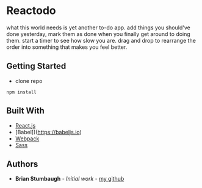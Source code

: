 # Reactodo

what this world needs is yet another to-do app. add things you should've done yesterday, mark them as done when you finally get around to doing them. start a timer to see how slow you are. drag and drop to rearrange the order into something that makes you feel better.

## Getting Started

* clone repo
```
npm install
```

## Built With

* [React.js](https://reactjs.org)
* [Babel])(https://babeljs.io)
* [Webpack](https://webpack.js.org)
* [Sass](https://sass-lang.com)
 

## Authors

* **Brian Stumbaugh** - *Initial work* - [my github](https://github.com/beezy12)





